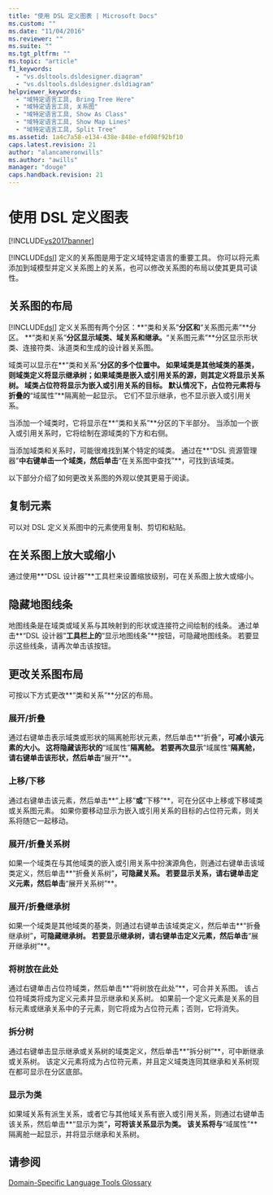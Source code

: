 ```yaml
---
title: "使用 DSL 定义图表 | Microsoft Docs"
ms.custom: ""
ms.date: "11/04/2016"
ms.reviewer: ""
ms.suite: ""
ms.tgt_pltfrm: ""
ms.topic: "article"
f1_keywords: 
  - "vs.dsltools.dsldesigner.diagram"
  - "vs.dsltools.dsldesigner.dsldiagram"
helpviewer_keywords: 
  - "域特定语言工具, Bring Tree Here"
  - "域特定语言工具, 关系图"
  - "域特定语言工具, Show As Class"
  - "域特定语言工具, Show Map Lines"
  - "域特定语言工具, Split Tree"
ms.assetid: 1a4c7a58-e134-438e-848e-efd98f92bf10
caps.latest.revision: 21
author: "alancameronwills"
ms.author: "awills"
manager: "douge"
caps.handback.revision: 21
---
```

# 使用 DSL 定义图表
[!INCLUDE[vs2017banner](../code-quality/includes/vs2017banner.md)]

[!INCLUDE[dsl](../modeling/includes/dsl_md.md)] 定义的关系图是用于定义域特定语言的重要工具。  你可以将元素添加到域模型并定义关系图上的关系，也可以修改关系图的布局以使其更具可读性。  
  
## 关系图的布局  
 [!INCLUDE[dsl](../modeling/includes/dsl_md.md)] 定义关系图有两个分区：**“类和关系”**分区和**“关系图元素”**分区。  **“类和关系”**分区显示域类、域关系和继承。**“关系图元素”**分区显示形状类、连接符类、泳道类和生成的设计器关系图。  
  
 域类可以显示在**“类和关系”**分区的多个位置中。  如果域类是其他域类的基类，则域类定义将显示继承树；如果域类是嵌入或引用关系的源，则其定义将显示关系树。  域类占位符将显示为嵌入或引用关系的目标。  默认情况下，占位符元素将与折叠的**“域属性”**隔离舱一起显示。  它们不显示继承，也不显示嵌入或引用关系。  
  
 当添加一个域类时，它将显示在**“类和关系”**分区的下半部分。  当添加一个嵌入或引用关系时，它将绘制在源域类的下方和右侧。  
  
 当添加域类和关系时，可能很难找到某个特定的域类。  通过在**“DSL 资源管理器”**中右键单击一个域类，然后单击**“在关系图中查找”**，可找到该域类。  
  
 以下部分介绍了如何更改关系图的外观以使其更易于阅读。  
  
## 复制元素  
 可以对 DSL 定义关系图中的元素使用复制、剪切和粘贴。  
  
## 在关系图上放大或缩小  
 通过使用**“DSL 设计器”**工具栏来设置缩放级别，可在关系图上放大或缩小。  
  
## 隐藏地图线条  
 地图线条是在域类或域关系与其映射到的形状或连接符之间绘制的线条。  通过单击**“DSL 设计器”**工具栏上的**“显示地图线条”**按钮，可隐藏地图线条。  若要显示这些线条，请再次单击该按钮。  
  
## 更改关系图布局  
 可按以下方式更改**“类和关系”**分区的布局。  
  
### 展开\/折叠  
 通过右键单击表示域类或形状的隔离舱形状元素，然后单击**“折叠”**，可减小该元素的大小。  这将隐藏该形状的**“域属性”**隔离舱。  若要再次显示**“域属性”**隔离舱，请右键单击该形状，然后单击**“展开”**。  
  
### 上移\/下移  
 通过右键单击该元素，然后单击**“上移”**或**“下移”**，可在分区中上移或下移域类或关系图元素。  如果你要移动显示为嵌入或引用关系的目标的占位符元素，则关系将随它一起移动。  
  
### 展开\/折叠关系树  
 如果一个域类在与其他域类的嵌入或引用关系中扮演源角色，则通过右键单击该域类定义，然后单击**“折叠关系树”**，可隐藏关系。  若要显示关系，请右键单击定义元素，然后单击**“展开关系树”**。  
  
### 展开\/折叠继承树  
 如果一个域类是其他域类的基类，则通过右键单击该域类定义，然后单击**“折叠继承树”**，可隐藏继承树。  若要显示继承树，请右键单击定义元素，然后单击**“展开继承树”**。  
  
### 将树放在此处  
 通过右键单击占位符域类，然后单击**“将树放在此处”**，可合并关系图。  该占位符域类将成为定义元素并显示继承和关系树。  如果前一个定义元素是关系的目标元素或继承关系中的子元素，则它将成为占位符元素；否则，它将消失。  
  
### 拆分树  
 通过右键单击显示继承或关系树的域类定义，然后单击**“拆分树”**，可中断继承或关系树。  该定义元素将成为占位符元素，并且定义域类连同其继承和关系树现在都可显示在分区底部。  
  
### 显示为类  
 如果域关系有派生关系，或者它与其他域关系有嵌入或引用关系，则通过右键单击该关系，然后单击**“显示为类”**，可将该关系显示为类。  该关系将与**“域属性”**隔离舱一起显示，并将显示继承和关系树。  
  
## 请参阅  
 [Domain\-Specific Language Tools Glossary](http://msdn.microsoft.com/zh-cn/ca5e84cb-a315-465c-be24-76aa3df276aa)